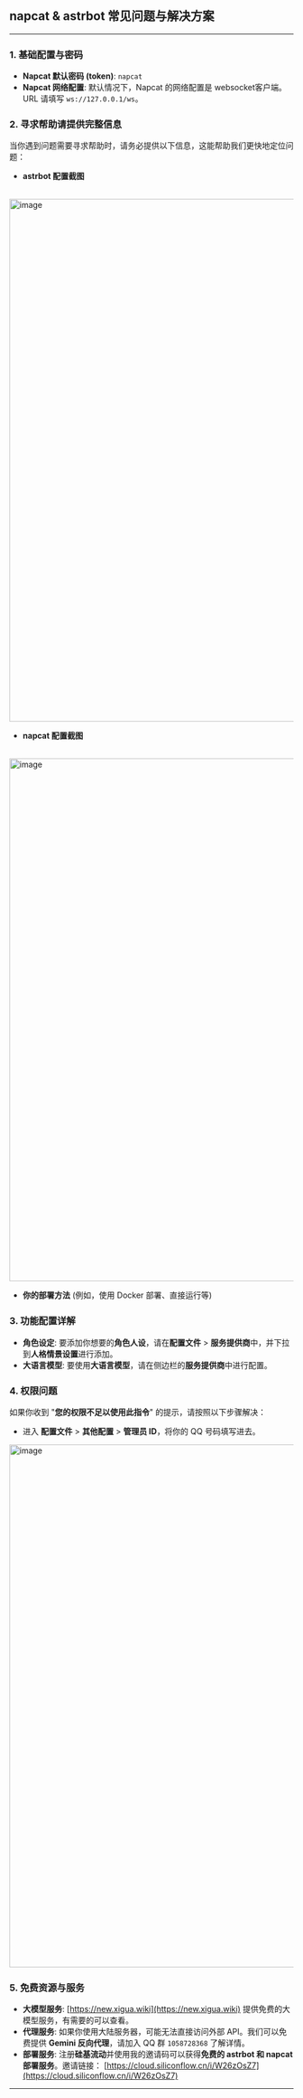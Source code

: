 ## napcat & astrbot 常见问题与解决方案

-----

### 1\. 基础配置与密码

  * **Napcat 默认密码 (token)**: `napcat`
  * **Napcat 网络配置**: 默认情况下，Napcat 的网络配置是 websocket客户端。URL 请填写 `ws://127.0.0.1/ws`。

### 2\. 寻求帮助请提供完整信息

当你遇到问题需要寻求帮助时，请务必提供以下信息，这能帮助我们更快地定位问题：

  * **astrbot 配置截图**

 <img width="1463" height="925" alt="image" src="https://github.com/user-attachments/assets/7acccccd-ddb4-4d88-85be-2d4351aa6774" />

  * **napcat 配置截图**

 <img width="1463" height="925" alt="image" src="https://github.com/user-attachments/assets/9a484d7c-8f3e-4f95-bc8e-533f5e6438a8" />
  * **你的部署方法** (例如，使用 Docker 部署、直接运行等)

### 3\. 功能配置详解

  * **角色设定**: 要添加你想要的**角色人设**，请在**配置文件** \> **服务提供商**中，并下拉到**人格情景设置**进行添加。
  * **大语言模型**: 要使用**大语言模型**，请在侧边栏的**服务提供商**中进行配置。

### 4\. 权限问题

如果你收到 "**您的权限不足以使用此指令**" 的提示，请按照以下步骤解决：

  * 进入 **配置文件** \> **其他配置** \> **管理员 ID**，将你的 QQ 号码填写进去。

<img width="1439" height="925" alt="image" src="https://github.com/user-attachments/assets/6beda5f9-3da7-46c1-9e94-572b42d4da26" />


### 5\. 免费资源与服务

  * **大模型服务**: [https://new.xigua.wiki](https://new.xigua.wiki) 提供免费的大模型服务，有需要的可以查看。
  * **代理服务**: 如果你使用大陆服务器，可能无法直接访问外部 API。我们可以免费提供 **Gemini 反向代理**，请加入 QQ 群 `1058728368` 了解详情。
  * **部署服务**: 注册**硅基流动**并使用我的邀请码可以获得**免费的 astrbot 和 napcat 部署服务**。邀请链接： [https://cloud.siliconflow.cn/i/W26zOsZ7](https://cloud.siliconflow.cn/i/W26zOsZ7)

-----
